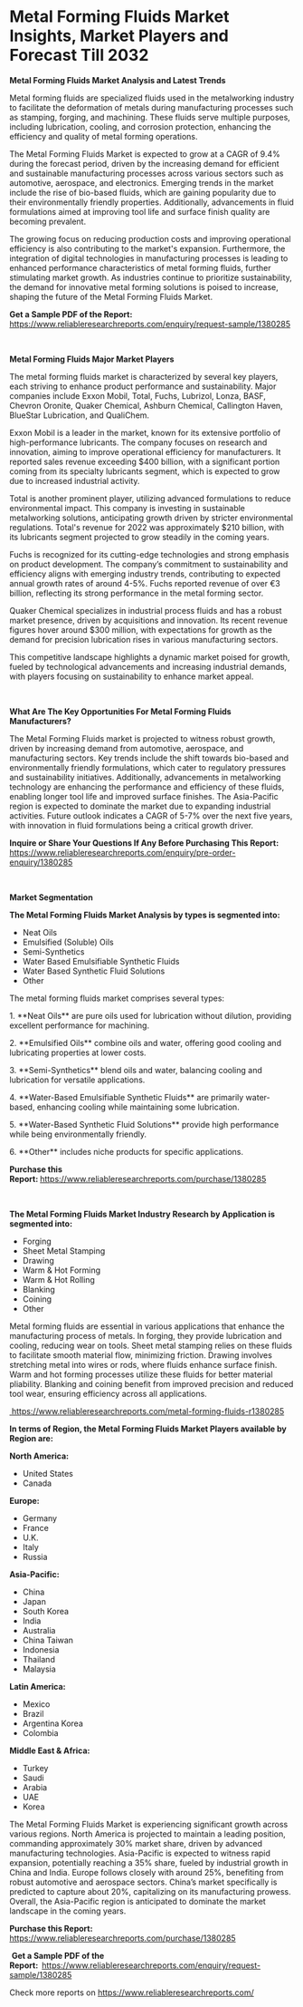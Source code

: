 <p><h1>Metal Forming Fluids Market Insights, Market Players and Forecast Till 2032</h1></p><p><strong>Metal Forming Fluids Market Analysis and Latest Trends</strong></p>
<p><p>Metal forming fluids are specialized fluids used in the metalworking industry to facilitate the deformation of metals during manufacturing processes such as stamping, forging, and machining. These fluids serve multiple purposes, including lubrication, cooling, and corrosion protection, enhancing the efficiency and quality of metal forming operations. </p><p>The Metal Forming Fluids Market is expected to grow at a CAGR of 9.4% during the forecast period, driven by the increasing demand for efficient and sustainable manufacturing processes across various sectors such as automotive, aerospace, and electronics. Emerging trends in the market include the rise of bio-based fluids, which are gaining popularity due to their environmentally friendly properties. Additionally, advancements in fluid formulations aimed at improving tool life and surface finish quality are becoming prevalent.</p><p>The growing focus on reducing production costs and improving operational efficiency is also contributing to the market's expansion. Furthermore, the integration of digital technologies in manufacturing processes is leading to enhanced performance characteristics of metal forming fluids, further stimulating market growth. As industries continue to prioritize sustainability, the demand for innovative metal forming solutions is poised to increase, shaping the future of the Metal Forming Fluids Market.</p></p>
<p><strong>Get a Sample PDF of the Report:&nbsp;</strong> <a href="https://www.reliableresearchreports.com/enquiry/request-sample/1380285?utm_campaign=2797&utm_medium=2&utm_source=Github&utm_content=ia&utm_term=02042025&utm_id=metal-forming-fluids">https://www.reliableresearchreports.com/enquiry/request-sample/1380285</a></p>
<p>&nbsp;</p>
<p><strong>Metal Forming Fluids Major Market Players</strong></p>
<p><p>The metal forming fluids market is characterized by several key players, each striving to enhance product performance and sustainability. Major companies include Exxon Mobil, Total, Fuchs, Lubrizol, Lonza, BASF, Chevron Oronite, Quaker Chemical, Ashburn Chemical, Callington Haven, BlueStar Lubrication, and QualiChem.</p><p>Exxon Mobil is a leader in the market, known for its extensive portfolio of high-performance lubricants. The company focuses on research and innovation, aiming to improve operational efficiency for manufacturers. It reported sales revenue exceeding $400 billion, with a significant portion coming from its specialty lubricants segment, which is expected to grow due to increased industrial activity.</p><p>Total is another prominent player, utilizing advanced formulations to reduce environmental impact. This company is investing in sustainable metalworking solutions, anticipating growth driven by stricter environmental regulations. Total's revenue for 2022 was approximately $210 billion, with its lubricants segment projected to grow steadily in the coming years.</p><p>Fuchs is recognized for its cutting-edge technologies and strong emphasis on product development. The company’s commitment to sustainability and efficiency aligns with emerging industry trends, contributing to expected annual growth rates of around 4-5%. Fuchs reported revenue of over €3 billion, reflecting its strong performance in the metal forming sector.</p><p>Quaker Chemical specializes in industrial process fluids and has a robust market presence, driven by acquisitions and innovation. Its recent revenue figures hover around $300 million, with expectations for growth as the demand for precision lubrication rises in various manufacturing sectors.</p><p>This competitive landscape highlights a dynamic market poised for growth, fueled by technological advancements and increasing industrial demands, with players focusing on sustainability to enhance market appeal.</p></p>
<p>&nbsp;</p>
<p><strong>What Are The Key Opportunities For Metal Forming Fluids Manufacturers?</strong></p>
<p><p>The Metal Forming Fluids market is projected to witness robust growth, driven by increasing demand from automotive, aerospace, and manufacturing sectors. Key trends include the shift towards bio-based and environmentally friendly formulations, which cater to regulatory pressures and sustainability initiatives. Additionally, advancements in metalworking technology are enhancing the performance and efficiency of these fluids, enabling longer tool life and improved surface finishes. The Asia-Pacific region is expected to dominate the market due to expanding industrial activities. Future outlook indicates a CAGR of 5-7% over the next five years, with innovation in fluid formulations being a critical growth driver.</p></p>
<p><strong>Inquire or Share Your Questions If Any Before Purchasing This Report:</strong> <a href="https://www.reliableresearchreports.com/enquiry/pre-order-enquiry/1380285?utm_campaign=2797&utm_medium=2&utm_source=Github&utm_content=ia&utm_term=02042025&utm_id=metal-forming-fluids">https://www.reliableresearchreports.com/enquiry/pre-order-enquiry/1380285</a></p>
<p>&nbsp;</p>
<p><strong>Market Segmentation</strong></p>
<p><strong>The Metal Forming Fluids Market Analysis by types is segmented into:</strong></p>
<p><ul><li>Neat Oils</li><li>Emulsified (Soluble) Oils</li><li>Semi-Synthetics</li><li>Water Based Emulsifiable Synthetic Fluids</li><li>Water Based Synthetic Fluid Solutions</li><li>Other</li></ul></p>
<p><p>The metal forming fluids market comprises several types: </p><p>1. **Neat Oils** are pure oils used for lubrication without dilution, providing excellent performance for machining.</p><p>2. **Emulsified Oils** combine oils and water, offering good cooling and lubricating properties at lower costs.</p><p>3. **Semi-Synthetics** blend oils and water, balancing cooling and lubrication for versatile applications.</p><p>4. **Water-Based Emulsifiable Synthetic Fluids** are primarily water-based, enhancing cooling while maintaining some lubrication.</p><p>5. **Water-Based Synthetic Fluid Solutions** provide high performance while being environmentally friendly.</p><p>6. **Other** includes niche products for specific applications.</p></p>
<p><strong>Purchase this Report:&nbsp;</strong><a href="https://www.reliableresearchreports.com/purchase/1380285?utm_campaign=2797&utm_medium=2&utm_source=Github&utm_content=ia&utm_term=02042025&utm_id=metal-forming-fluids">https://www.reliableresearchreports.com/purchase/1380285</a></p>
<p>&nbsp;</p>
<p><strong>The Metal Forming Fluids Market Industry Research by Application is segmented into:</strong></p>
<p><ul><li>Forging</li><li>Sheet Metal Stamping</li><li>Drawing</li><li>Warm & Hot Forming</li><li>Warm & Hot Rolling</li><li>Blanking</li><li>Coining</li><li>Other</li></ul></p>
<p><p>Metal forming fluids are essential in various applications that enhance the manufacturing process of metals. In forging, they provide lubrication and cooling, reducing wear on tools. Sheet metal stamping relies on these fluids to facilitate smooth material flow, minimizing friction. Drawing involves stretching metal into wires or rods, where fluids enhance surface finish. Warm and hot forming processes utilize these fluids for better material pliability. Blanking and coining benefit from improved precision and reduced tool wear, ensuring efficiency across all applications.</p></p>
<p><a href="https://www.reliableresearchreports.com/metal-forming-fluids-r1380285?utm_campaign=2797&utm_medium=2&utm_source=Github&utm_content=ia&utm_term=02042025&utm_id=metal-forming-fluids">&nbsp;https://www.reliableresearchreports.com/metal-forming-fluids-r1380285</a></p>
<p><strong>In terms of Region, the Metal Forming Fluids Market Players available by Region are:</strong></p>
<p>
    <p> <strong> North America: </strong>
        <ul>
            <li>United States</li>
            <li>Canada</li>
        </ul>
        </p> 
    <p> <strong> Europe: </strong>
        <ul>
            <li>Germany</li>
            <li>France</li>
            <li>U.K.</li>
            <li>Italy</li>
            <li>Russia</li>
        </ul>
        </p> 
    <p> <strong> Asia-Pacific: </strong>
        <ul>
            <li>China</li>
            <li>Japan</li>
            <li>South Korea</li>
            <li>India</li>
            <li>Australia</li>
            <li>China Taiwan</li>
            <li>Indonesia</li>
            <li>Thailand</li>
            <li>Malaysia</li>
        </ul>
        </p> 
    <p> <strong> Latin America: </strong>
        <ul>
            <li>Mexico</li>
            <li>Brazil</li>
            <li>Argentina Korea</li>
            <li>Colombia</li>
        </ul>
        </p> 
    <p> <strong> Middle East & Africa: </strong>
        <ul>
            <li>Turkey</li>
            <li>Saudi</li>
            <li>Arabia</li>
            <li>UAE</li>
            <li>Korea</li>
        </ul>
    </p>
    </p>
<p><p>The Metal Forming Fluids Market is experiencing significant growth across various regions. North America is projected to maintain a leading position, commanding approximately 30% market share, driven by advanced manufacturing technologies. Asia-Pacific is expected to witness rapid expansion, potentially reaching a 35% share, fueled by industrial growth in China and India. Europe follows closely with around 25%, benefiting from robust automotive and aerospace sectors. China’s market specifically is predicted to capture about 20%, capitalizing on its manufacturing prowess. Overall, the Asia-Pacific region is anticipated to dominate the market landscape in the coming years.</p></p>
<p><strong>Purchase this Report: </strong><a href="https://www.reliableresearchreports.com/purchase/1380285?utm_campaign=2797&utm_medium=2&utm_source=Github&utm_content=ia&utm_term=02042025&utm_id=metal-forming-fluids">https://www.reliableresearchreports.com/purchase/1380285</a></p>
<p>&nbsp;<strong>Get a Sample PDF of the Report:&nbsp;&nbsp;</strong><a href="https://www.reliableresearchreports.com/enquiry/request-sample/1380285?utm_campaign=2797&utm_medium=2&utm_source=Github&utm_content=ia&utm_term=02042025&utm_id=metal-forming-fluids">https://www.reliableresearchreports.com/enquiry/request-sample/1380285</a></p>
<p><strong></strong></p>
<p>Check more reports on <a href="https://www.reliableresearchreports.com/?utm_campaign=2797&utm_medium=2&utm_source=Github&utm_content=ia&utm_term=02042025&utm_id=metal-forming-fluids">https://www.reliableresearchreports.com/</a></p>